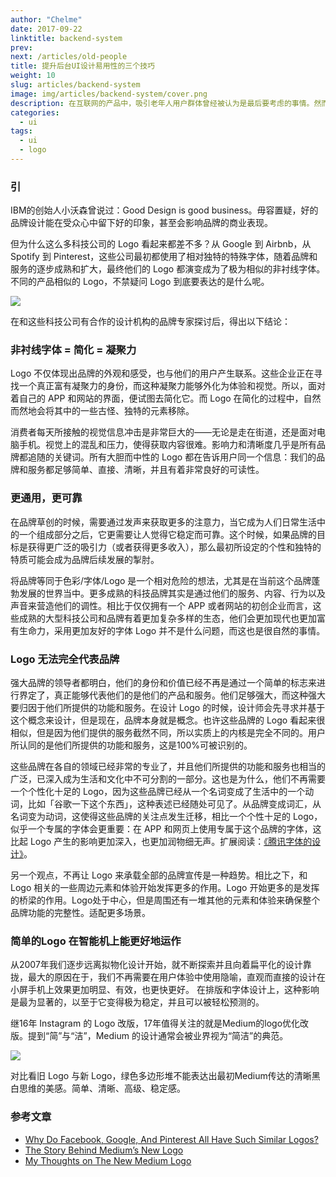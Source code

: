 ```yaml
---
author: "Chelme"
date: 2017-09-22
linktitle: backend-system
prev:
next: /articles/old-people
title: 提升后台UI设计易用性的三个技巧
weight: 10
slug: articles/backend-system
image: img/articles/backend-system/cover.png
description: 在互联网的产品中，吸引老年人用户群体曾经被认为是最后要考虑的事情。然而老年用户群体持续不断增长，在互联网用户中占据很大的比例。如果用户体验师在设计时遵循这些规则，用户体验绝不会差。
categories:
  - ui
tags:
  - ui
  - logo
---
```


### 引
IBM的创始人小沃森曾说过：Good Design is good business。毋容置疑，好的品牌设计能在受众心中留下好的印象，甚至会影响品牌的商业表现。

但为什么这么多科技公司的 Logo 看起来都差不多？从 Google 到 Airbnb，从 Spotify 到 Pinterest，这些公司最初都使用了相对独特的特殊字体，随着品牌和服务的逐步成熟和扩大，最终他们的 Logo 都演变成为了极为相似的非衬线字体。不同的产品相似的 Logo，不禁疑问 Logo 到底要表达的是什么呢。

![](/img/articles/logo-design/pic-1.png)

在和这些科技公司有合作的设计机构的品牌专家探讨后，得出以下结论：

### 非衬线字体 = 简化 = 凝聚力
Logo 不仅体现出品牌的外观和感受，也与他们的用户产生联系。这些企业正在寻找一个真正富有凝聚力的身份，而这种凝聚力能够外化为体验和视觉。所以，面对着自己的 APP 和网站的界面，便试图去简化它。而 Logo 在简化的过程中，自然而然地会将其中的一些古怪、独特的元素移除。

消费者每天所接触的视觉信息冲击是非常巨大的——无论是走在街道，还是面对电脑手机。视觉上的混乱和压力，使得获取内容很难。影响力和清晰度几乎是所有品牌都追随的关键词。所有大胆而中性的 Logo 都在告诉用户同一个信息：我们的品牌和服务都足够简单、直接、清晰，并且有着非常良好的可读性。

### 更通用，更可靠
在品牌草创的时候，需要通过发声来获取更多的注意力，当它成为人们日常生活中的一个组成部分之后，它更需要让人觉得它稳定而可靠。这个时候，如果品牌的目标是获得更广泛的吸引力（或者获得更多收入），那么最初所设定的个性和独特的特质可能会成为品牌后续发展的掣肘。

将品牌等同于色彩/字体/Logo 是一个相对危险的想法，尤其是在当前这个品牌蓬勃发展的世界当中。更多成熟的科技品牌其实是通过他们的服务、内容、行为以及声音来营造他们的调性。相比于仅仅拥有一个 APP 或者网站的初创企业而言，这些成熟的大型科技公司和品牌有着更加复杂多样的生态，他们会更加现代也更加富有生命力，采用更加友好的字体 Logo 并不是什么问题，而这也是很自然的事情。

### Logo 无法完全代表品牌
强大品牌的领导者都明白，他们的身份和价值已经不再是通过一个简单的标志来进行界定了，真正能够代表他们的是他们的产品和服务。他们足够强大，而这种强大要归因于他们所提供的功能和服务。在设计 Logo 的时候，设计师会先寻求并基于这个概念来设计，但是现在，品牌本身就是概念。也许这些品牌的 Logo 看起来很相似，但是因为他们提供的服务截然不同，所以实质上的内核是完全不同的。用户所认同的是他们所提供的功能和服务，这是100%可被识别的。

这些品牌在各自的领域已经非常的专业了，并且他们所提供的功能和服务也相当的广泛，已深入成为生活和文化中不可分割的一部分。这也是为什么，他们不再需要一个个性化十足的 Logo，因为这些品牌已经从一个名词变成了生活中的一个动词，比如「谷歌一下这个东西」，这种表述已经随处可见了。从品牌变成词汇，从名词变为动词，这使得这些品牌的关注点发生迁移，相比一个个性十足的 Logo，似乎一个专属的字体会更重要：在 APP 和网页上使用专属于这个品牌的字体，这比起 Logo 产生的影响更加深入，也更加润物细无声。扩展阅读：[《腾讯字体的设计》](https://www.zhihu.com/question/68172050)。

另一个观点，不再让 Logo 来承载全部的品牌宣传是一种趋势。相比之下，和 Logo 相关的一些周边元素和体验开始发挥更多的作用。Logo 开始更多的是发挥的桥梁的作用。Logo处于中心，但是周围还有一堆其他的元素和体验来确保整个品牌功能的完整性。适配更多场景。

### 简单的Logo 在智能机上能更好地运作
从2007年我们逐步远离拟物化设计开始，就不断探索并且向着扁平化的设计靠拢，最大的原因在于，我们不再需要在用户体验中使用隐喻，直观而直接的设计在小屏手机上效果更加明显、有效，也更快更好。  在排版和字体设计上，这种影响是最为显著的，以至于它变得极为稳定，并且可以被轻松预测的。

继16年 Instagram 的 Logo 改版，17年值得关注的就是Medium的logo优化改版。提到“简”与“洁”，Medium 的设计通常会被业界视为“简洁”的典范。

![](/img/articles/logo-design/pic-2.png)

对比看旧 Logo 与新 Logo，绿色多边形堆不能表达出最初Medium传达的清晰黑白思维的美感。简单、清晰、高级、稳定感。


### 参考文章
  - [Why Do Facebook, Google, And Pinterest All Have Such Similar Logos?](https://medium.com/fast-company/why-do-facebook-google-and-pinterest-all-have-such-similar-logos-d920f868a8bd)
  - [The Story Behind Medium’s New Logo](https://blog.medium.com/the-story-behind-medium-s-new-logo-4cd3e143dfcf)
  - [My Thoughts on The New Medium Logo](https://medium.com/@tnmz/my-thoughts-on-the-new-medium-logo-9da99131fb4b)
